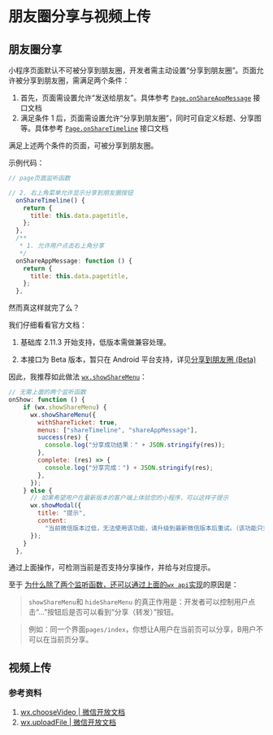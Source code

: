# 朋友圈分享与视频上传

## 朋友圈分享

小程序页面默认不可被分享到朋友圈，开发者需主动设置“分享到朋友圈”。页面允许被分享到朋友圈，需满足两个条件：

1. 首先，页面需设置允许“发送给朋友”。具体参考 [`Page.onShareAppMessage`](https://developers.weixin.qq.com/miniprogram/dev/reference/api/Page.html#onShareAppMessage-Object-object) 接口文档
2. 满足条件 1 后，页面需设置允许“分享到朋友圈”，同时可自定义标题、分享图等。具体参考 [`Page.onShareTimeline`](https://developers.weixin.qq.com/miniprogram/dev/reference/api/Page.html#onShareTimeline) 接口文档

满足上述两个条件的页面，可被分享到朋友圈。

示例代码：

```js
// page页面监听函数

// 2. 右上角菜单允许显示分享到朋友圈按钮
  onShareTimeline() {
    return {
      title: this.data.pagetitle,
    };
  },
  /**
   * 1. 允许用户点击右上角分享
   */
  onShareAppMessage: function () {
    return {
      title: this.data.pagetitle,
    };
  },
```

然而真这样就完了么？

我们仔细看看官方文档：

1. 基础库 2.11.3 开始支持，低版本需做兼容处理。

2. 本接口为 Beta 版本，暂只在 Android 平台支持，详见[分享到朋友圈 (Beta)](https://developers.weixin.qq.com/miniprogram/dev/framework/open-ability/share-timeline.html)

因此，我推荐如此做法 [`wx.showShareMenu`](https://developers.weixin.qq.com/miniprogram/dev/api/share/wx.showShareMenu.html)：
```js
// 无需上面的两个监听函数
onShow: function () {
    if (wx.showShareMenu) {
      wx.showShareMenu({
        withShareTicket: true,
        menus: ["shareTimeline", "shareAppMessage"],
        success(res) {
          console.log("分享成功结果：" + JSON.stringify(res));
        },
        complete: (res) => {
          console.log("分享完成：") + JSON.stringify(res);
        },
      });
    } else {
      // 如果希望用户在最新版本的客户端上体验您的小程序，可以这样子提示
      wx.showModal({
        title: "提示",
        content:
          "当前微信版本过低，无法使用该功能，请升级到最新微信版本后重试。（该功能只支持安卓手机和最新微信版本使用）",
      });
    }
  },
```

通过上面操作，可检测当前是否支持分享操作，并给与对应提示。

至于 [为什么除了两个监听函数，还可以通过上面的`wx api`实现](https://developers.weixin.qq.com/community/develop/doc/76d1a232a58e2a93ea5f83d1f0265030?page=3#comment-list)的原因是：
> `showShareMenu`和 `hideShareMenu` 的真正作用是：开发者可以控制用户点击“...”按钮后是否可以看到“分享（转发）”按钮。

> 例如：同一个界面`pages/index`，你想让A用户在当前页可以分享，B用户不可以在当前页分享。

## 视频上传
### 参考资料
1. [wx.chooseVideo | 微信开放文档](https://developers.weixin.qq.com/miniprogram/dev/api/media/video/wx.chooseVideo.html)
2. [wx.uploadFile | 微信开放文档](https://developers.weixin.qq.com/miniprogram/dev/api/network/upload/wx.uploadFile.html)